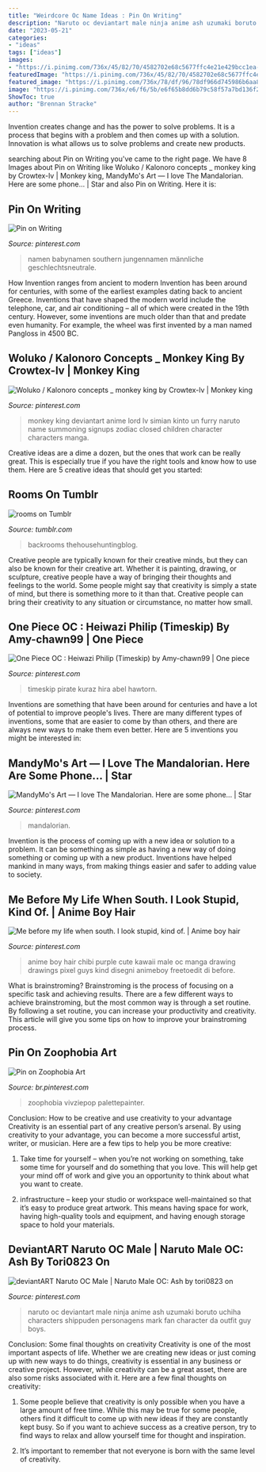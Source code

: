 ```yaml
---
title: "Weirdcore Oc Name Ideas : Pin On Writing"
description: "Naruto oc deviantart male ninja anime ash uzumaki boruto uchiha characters shippuden personagens mark fan character da outfit guy boys"
date: "2023-05-21"
categories:
- "ideas"
tags: ["ideas"]
images:
- "https://i.pinimg.com/736x/45/82/70/4582702e68c5677ffc4e21e429bcc1ea--monkey-king-monkeys.jpg"
featuredImage: "https://i.pinimg.com/736x/45/82/70/4582702e68c5677ffc4e21e429bcc1ea--monkey-king-monkeys.jpg"
featured_image: "https://i.pinimg.com/736x/78/df/96/78df966d745986b6aa8a917ad572932a.jpg"
image: "https://i.pinimg.com/736x/e6/f6/5b/e6f65b8dd6b79c58f57a7bd136f2fa4c.jpg"
ShowToc: true
author: "Brennan Stracke"
---
```



Invention creates change and has the power to solve problems. It is a process that begins with a problem and then comes up with a solution. Innovation is what allows us to solve problems and create new products.

	

		
searching about Pin on Writing you've came to the right page. We have 8 Images about Pin on Writing like Woluko / Kalonoro concepts _ monkey king by Crowtex-lv | Monkey king, MandyMo&#039;s Art — I love The Mandalorian. Here are some phone... | Star and also Pin on Writing. Here it is:
		
    
## Pin On Writing

<img loading=lazy src="https://i.pinimg.com/736x/b6/dd/dc/b6dddcb4639b5d3b8a38478d7792dc5d.jpg" onerror="this.onerror=null;this.src='https://tse4.mm.bing.net/th?id=OIP.lC8MzYnVYjH3LPjiJmKWbAHaHL&amp;pid=15.1';" alt="Pin on Writing">

_Source: pinterest.com_

>namen babynamen southern jungennamen männliche geschlechtsneutrale. 

	

How Invention ranges from ancient to modern
Invention has been around for centuries, with some of the earliest examples dating back to ancient Greece. Inventions that have shaped the modern world include the telephone, car, and air conditioning – all of which were created in the 19th century. However, some inventions are much older than that and predate even humanity. For example, the wheel was first invented by a man named Pangloss in 4500 BC.

    
## Woluko / Kalonoro Concepts _ Monkey King By Crowtex-lv | Monkey King

<img loading=lazy src="https://i.pinimg.com/736x/45/82/70/4582702e68c5677ffc4e21e429bcc1ea--monkey-king-monkeys.jpg" onerror="this.onerror=null;this.src='https://tse4.mm.bing.net/th?id=OIP.WAPcZvqVTPpK9mmt2He0-AHaJ3&amp;pid=15.1';" alt="Woluko / Kalonoro concepts _ monkey king by Crowtex-lv | Monkey king">

_Source: pinterest.com_

>monkey king deviantart anime lord lv simian kinto un furry naruto name summoning signups zodiac closed children character characters manga. 

	

Creative ideas are a dime a dozen, but the ones that work can be really great. This is especially true if you have the right tools and know how to use them. Here are 5 creative ideas that should get you started:

    
## Rooms On Tumblr

<img loading=lazy src="https://66.media.tumblr.com/04d7b5c786c11bd25170af55926ec00c/396f57cbd47cd9f3-99/s640x960/2ec36c66cf1c5aac4b1b91515224e128df128f22.jpg" onerror="this.onerror=null;this.src='https://tse4.mm.bing.net/th?id=OIP.eaNsIeNAuaSRcch0seedNgHaJ4&amp;pid=15.1';" alt="rooms on Tumblr">

_Source: tumblr.com_

>backrooms thehousehuntingblog. 

	

Creative people are typically known for their creative minds, but they can also be known for their creative art. Whether it is painting, drawing, or sculpture, creative people have a way of bringing their thoughts and feelings to the world. Some people might say that creativity is simply a state of mind, but there is something more to it than that. Creative people can bring their creativity to any situation or circumstance, no matter how small.

    
## One Piece OC : Heiwazi Philip (Timeskip) By Amy-chawn99 | One Piece

<img loading=lazy src="https://i.pinimg.com/736x/95/c7/62/95c762400072a0b775e67a12f4f054d0--one-piece-art.jpg" onerror="this.onerror=null;this.src='https://tse2.mm.bing.net/th?id=OIP.ktqU8MQm0ZRmX-SQN-onHwHaHl&amp;pid=15.1';" alt="One Piece OC : Heiwazi Philip (Timeskip) by Amy-chawn99 | One piece">

_Source: pinterest.com_

>timeskip pirate kuraz hira abel hawtorn. 

	

Inventions are something that have been around for centuries and have a lot of potential to improve people's lives. There are many different types of inventions, some that are easier to come by than others, and there are always new ways to make them even better. Here are 5 inventions you might be interested in: 

    
## MandyMo&#039;s Art — I Love The Mandalorian. Here Are Some Phone... | Star

<img loading=lazy src="https://i.pinimg.com/736x/79/91/07/7991072895fe534e93e247d250e0310e.jpg" onerror="this.onerror=null;this.src='https://tse3.mm.bing.net/th?id=OIP.B9zW_hHi3EOTuEX2wYFlMgHaHd&amp;pid=15.1';" alt="MandyMo&#039;s Art — I love The Mandalorian. Here are some phone... | Star">

_Source: pinterest.com_

>mandalorian. 

	

Invention is the process of coming up with a new idea or solution to a problem. It can be something as simple as having a new way of doing something or coming up with a new product. Inventions have helped mankind in many ways, from making things easier and safer to adding value to society.

    
## Me Before My Life When South. I Look Stupid, Kind Of. | Anime Boy Hair

<img loading=lazy src="https://i.pinimg.com/736x/e6/f6/5b/e6f65b8dd6b79c58f57a7bd136f2fa4c.jpg" onerror="this.onerror=null;this.src='https://tse2.mm.bing.net/th?id=OIP.5jUSm34WG8u5seBnvcn8uQHaJ4&amp;pid=15.1';" alt="Me before my life when south. I look stupid, kind of. | Anime boy hair">

_Source: pinterest.com_

>anime boy hair chibi purple cute kawaii male oc manga drawing drawings pixel guys kind disegni animeboy freetoedit di before. 

	

What is brainstroming? Brainstroming is the process of focusing on a specific task and achieving results. There are a few different ways to achieve brainstroming, but the most common way is through a set routine. By following a set routine, you can increase your productivity and creativity. This article will give you some tips on how to improve your brainstroming process.

    
## Pin On Zoophobia Art

<img loading=lazy src="https://i.pinimg.com/736x/78/df/96/78df966d745986b6aa8a917ad572932a.jpg" onerror="this.onerror=null;this.src='https://tse1.mm.bing.net/th?id=OIP.iwJ712Ues54O-rYxpuqdrQHaJd&amp;pid=15.1';" alt="Pin on Zoophobia Art">

_Source: br.pinterest.com_

>zoophobia vivziepop palettepainter. 

	

Conclusion: How to be creative and use creativity to your advantage
Creativity is an essential part of any creative person’s arsenal. By using creativity to your advantage, you can become a more successful artist, writer, or musician. Here are a few tips to help you be more creative:
1. Take time for yourself – when you’re not working on something, take some time for yourself and do something that you love. This will help get your mind off of work and give you an opportunity to think about what you want to create.

2. infrastructure – keep your studio or workspace well-maintained so that it’s easy to produce great artwork. This means having space for work, having high-quality tools and equipment, and having enough storage space to hold your materials.


    
## DeviantART Naruto OC Male | Naruto Male OC: Ash By Tori0823 On

<img loading=lazy src="https://i.pinimg.com/736x/3b/ab/da/3babda65d2e1a669189680962cde1866--anime-boys-naruto.jpg?b=t" onerror="this.onerror=null;this.src='https://tse3.mm.bing.net/th?id=OIP.sJ3kxlPGZ1FwFIsSTXy5cAHaK5&amp;pid=15.1';" alt="deviantART Naruto OC Male | Naruto Male OC: Ash by tori0823 on">

_Source: pinterest.com_

>naruto oc deviantart male ninja anime ash uzumaki boruto uchiha characters shippuden personagens mark fan character da outfit guy boys. 

	

Conclusion: Some final thoughts on creativity
Creativity is one of the most important aspects of life. Whether we are creating new ideas or just coming up with new ways to do things, creativity is essential in any business or creative project. However, while creativity can be a great asset, there are also some risks associated with it. Here are a few final thoughts on creativity: 
1. Some people believe that creativity is only possible when you have a large amount of free time. While this may be true for some people, others find it difficult to come up with new ideas if they are constantly kept busy. So if you want to achieve success as a creative person, try to find ways to relax and allow yourself time for thought and inspiration. 

2. It’s important to remember that not everyone is born with the same level of creativity.

